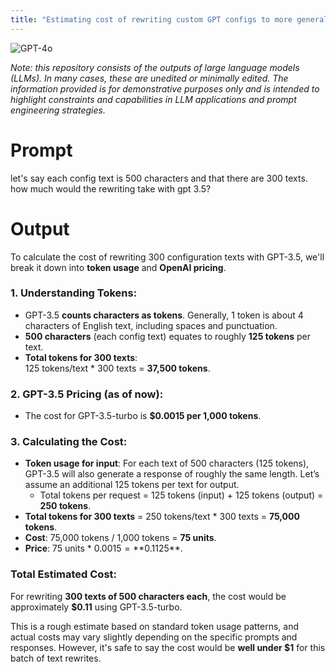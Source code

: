```yaml
---
title: "Estimating cost of rewriting custom GPT configs to more general LLM parameters"
---
```

![GPT-4o](https://img.shields.io/badge/GPT--4o-3333FF?style=for-the-badge&logo=openai&logoColor=white)



*Note: this repository consists of the outputs of large language models (LLMs). In many cases, these are unedited or minimally edited. The information provided is for demonstrative purposes only and is intended to highlight constraints and capabilities in LLM applications and prompt engineering strategies.*


# Prompt

let's say each config text is 500 characters and that there are 300 texts. how much would the rewriting take with gpt 3.5?

# Output

To calculate the cost of rewriting 300 configuration texts with GPT-3.5, we'll break it down into **token usage** and **OpenAI pricing**.

### 1. **Understanding Tokens:**
   - GPT-3.5 **counts characters as tokens**. Generally, 1 token is about 4 characters of English text, including spaces and punctuation.
   - **500 characters** (each config text) equates to roughly **125 tokens** per text.
   - **Total tokens for 300 texts**:  
     125 tokens/text * 300 texts = **37,500 tokens**.

### 2. **GPT-3.5 Pricing** (as of now):
   - The cost for GPT-3.5-turbo is **$0.0015 per 1,000 tokens**.

### 3. **Calculating the Cost**:
   - **Token usage for input**: For each text of 500 characters (125 tokens), GPT-3.5 will also generate a response of roughly the same length. Let’s assume an additional 125 tokens per text for output.
     - Total tokens per request = 125 tokens (input) + 125 tokens (output) = **250 tokens**.
   - **Total tokens for 300 texts** = 250 tokens/text * 300 texts = **75,000 tokens**.
   - **Cost**: 75,000 tokens / 1,000 tokens = **75 units**.
   - **Price**: 75 units * $0.0015 = **$0.1125**.

### **Total Estimated Cost**:
For rewriting **300 texts of 500 characters each**, the cost would be approximately **$0.11** using GPT-3.5-turbo.

This is a rough estimate based on standard token usage patterns, and actual costs may vary slightly depending on the specific prompts and responses. However, it's safe to say the cost would be **well under $1** for this batch of text rewrites.